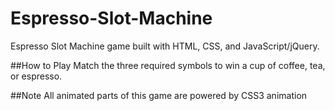 Espresso-Slot-Machine
=====================

Espresso Slot Machine game built with HTML, CSS, and JavaScript/jQuery.

##How to Play
Match the three required symbols to win a cup of coffee, tea, or espresso.


##Note
All animated parts of this game are powered by CSS3 animation



